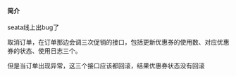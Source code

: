 #### 简介

seata线上出bug了

取消订单，在订单那边会调三次促销的接口，包括更新优惠券的使用数、对应优惠券的状态、使用日志三个。

但是当订单出现异常，这三个接口应该都回滚，结果优惠券状态没有回滚

